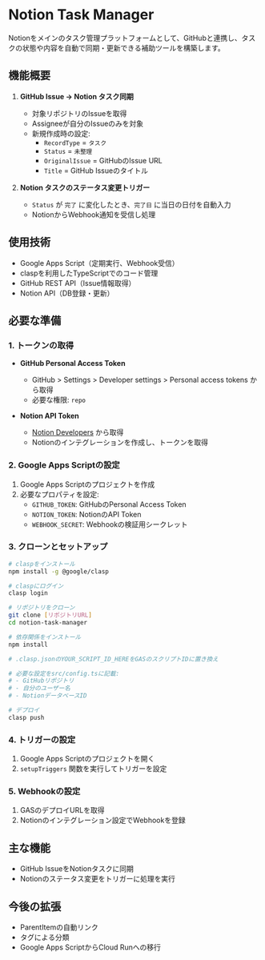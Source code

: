 # Notion Task Manager

Notionをメインのタスク管理プラットフォームとして、GitHubと連携し、タスクの状態や内容を自動で同期・更新できる補助ツールを構築します。

## 機能概要

1. **GitHub Issue → Notion タスク同期**
   - 対象リポジトリのIssueを取得
   - Assigneeが自分のIssueのみを対象
   - 新規作成時の設定:
     - `RecordType` = `タスク`
     - `Status` = `未整理`
     - `OriginalIssue` = GitHubのIssue URL
     - `Title` = GitHub Issueのタイトル

2. **Notion タスクのステータス変更トリガー**
   - `Status` が `完了` に変化したとき、`完了日` に当日の日付を自動入力
   - NotionからWebhook通知を受信し処理

## 使用技術

- Google Apps Script（定期実行、Webhook受信）
- claspを利用したTypeScriptでのコード管理
- GitHub REST API（Issue情報取得）
- Notion API（DB登録・更新）

## 必要な準備

### 1. トークンの取得

- **GitHub Personal Access Token**
  - GitHub > Settings > Developer settings > Personal access tokens から取得
  - 必要な権限: `repo`

- **Notion API Token**
  - [Notion Developers](https://developers.notion.com/) から取得
  - Notionのインテグレーションを作成し、トークンを取得

### 2. Google Apps Scriptの設定

1. Google Apps Scriptのプロジェクトを作成
2. 必要なプロパティを設定:
   - `GITHUB_TOKEN`: GitHubのPersonal Access Token
   - `NOTION_TOKEN`: NotionのAPI Token
   - `WEBHOOK_SECRET`: Webhookの検証用シークレット

### 3. クローンとセットアップ

```bash
# claspをインストール
npm install -g @google/clasp

# claspにログイン
clasp login

# リポジトリをクローン
git clone [リポジトリURL]
cd notion-task-manager

# 依存関係をインストール
npm install

# .clasp.jsonのYOUR_SCRIPT_ID_HEREをGASのスクリプトIDに置き換え

# 必要な設定をsrc/config.tsに記載:
# - GitHubリポジトリ
# - 自分のユーザー名
# - NotionデータベースID

# デプロイ
clasp push
```

### 4. トリガーの設定

1. Google Apps Scriptのプロジェクトを開く
2. `setupTriggers` 関数を実行してトリガーを設定

### 5. Webhookの設定

1. GASのデプロイURLを取得
2. Notionのインテグレーション設定でWebhookを登録

## 主な機能

- GitHub IssueをNotionタスクに同期
- Notionのステータス変更をトリガーに処理を実行

## 今後の拡張

- ParentItemの自動リンク
- タグによる分類
- Google Apps ScriptからCloud Runへの移行